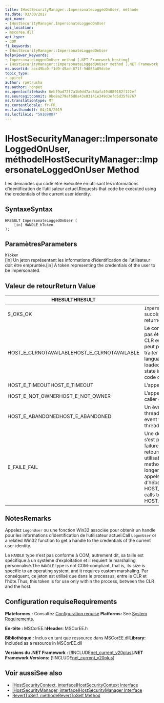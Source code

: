 ```yaml
---
title: IHostSecurityManager::ImpersonateLoggedOnUser, méthode
ms.date: 03/30/2017
api_name:
- IHostSecurityManager.ImpersonateLoggedOnUser
api_location:
- mscoree.dll
api_type:
- COM
f1_keywords:
- IHostSecurityManager::ImpersonateLoggedOnUser
helpviewer_keywords:
- ImpersonateLoggedOnUser method [.NET Framework hosting]
- IHostSecurityManager::ImpersonateLoggedOnUser method [.NET Framework hosting]
ms.assetid: acc49ba0-f1d9-45ad-871f-9d053a89dcbe
topic_type:
- apiref
author: rpetrusha
ms.author: ronpet
ms.openlocfilehash: 6ebf9ad72f7a1b0dd7ac54afa104089182f122ef
ms.sourcegitcommit: 0be8a279af6d8a43e03141e349d3efd5d35f8767
ms.translationtype: MT
ms.contentlocale: fr-FR
ms.lasthandoff: 04/18/2019
ms.locfileid: "59109887"
---
```

# <a name="ihostsecuritymanagerimpersonateloggedonuser-method"></a><span data-ttu-id="5786a-102">IHostSecurityManager::ImpersonateLoggedOnUser, méthode</span><span class="sxs-lookup"><span data-stu-id="5786a-102">IHostSecurityManager::ImpersonateLoggedOnUser Method</span></span>
<span data-ttu-id="5786a-103">Les demandes qui code être exécutée en utilisant les informations d’identification de l’utilisateur actuel.</span><span class="sxs-lookup"><span data-stu-id="5786a-103">Requests that code be executed using the credentials of the current user identity.</span></span>  
  
## <a name="syntax"></a><span data-ttu-id="5786a-104">Syntaxe</span><span class="sxs-lookup"><span data-stu-id="5786a-104">Syntax</span></span>  
  
```  
HRESULT ImpersonateLoggedOnUser (  
    [in] HANDLE hToken  
);  
```  
  
## <a name="parameters"></a><span data-ttu-id="5786a-105">Paramètres</span><span class="sxs-lookup"><span data-stu-id="5786a-105">Parameters</span></span>  
 `hToken`  
 <span data-ttu-id="5786a-106">[in] Un jeton représentant les informations d’identification de l’utilisateur doit être empruntée.</span><span class="sxs-lookup"><span data-stu-id="5786a-106">[in] A token representing the credentials of the user to be impersonated.</span></span>  
  
## <a name="return-value"></a><span data-ttu-id="5786a-107">Valeur de retour</span><span class="sxs-lookup"><span data-stu-id="5786a-107">Return Value</span></span>  
  
|<span data-ttu-id="5786a-108">HRESULT</span><span class="sxs-lookup"><span data-stu-id="5786a-108">HRESULT</span></span>|<span data-ttu-id="5786a-109">Description</span><span class="sxs-lookup"><span data-stu-id="5786a-109">Description</span></span>|  
|-------------|-----------------|  
|<span data-ttu-id="5786a-110">S_OK</span><span class="sxs-lookup"><span data-stu-id="5786a-110">S_OK</span></span>|<span data-ttu-id="5786a-111">`ImpersonateLoggedOnUser` retourné avec succès.</span><span class="sxs-lookup"><span data-stu-id="5786a-111">`ImpersonateLoggedOnUser` returned successfully.</span></span>|  
|<span data-ttu-id="5786a-112">HOST_E_CLRNOTAVAILABLE</span><span class="sxs-lookup"><span data-stu-id="5786a-112">HOST_E_CLRNOTAVAILABLE</span></span>|<span data-ttu-id="5786a-113">Le common language runtime (CLR) n’a pas été chargé dans un processus ou le CLR est dans un état dans lequel il ne peut pas exécuter le code managé ou traiter l’appel avec succès.</span><span class="sxs-lookup"><span data-stu-id="5786a-113">The common language runtime (CLR) has not been loaded into a process, or the CLR is in a state in which it cannot run managed code or process the call successfully.</span></span>|  
|<span data-ttu-id="5786a-114">HOST_E_TIMEOUT</span><span class="sxs-lookup"><span data-stu-id="5786a-114">HOST_E_TIMEOUT</span></span>|<span data-ttu-id="5786a-115">L’appel a expiré.</span><span class="sxs-lookup"><span data-stu-id="5786a-115">The call timed out.</span></span>|  
|<span data-ttu-id="5786a-116">HOST_E_NOT_OWNER</span><span class="sxs-lookup"><span data-stu-id="5786a-116">HOST_E_NOT_OWNER</span></span>|<span data-ttu-id="5786a-117">L’appelant ne possède pas le verrou.</span><span class="sxs-lookup"><span data-stu-id="5786a-117">The caller does not own the lock.</span></span>|  
|<span data-ttu-id="5786a-118">HOST_E_ABANDONED</span><span class="sxs-lookup"><span data-stu-id="5786a-118">HOST_E_ABANDONED</span></span>|<span data-ttu-id="5786a-119">Un événement a été annulé alors qu’un thread bloqué ou Fibre l’attendait.</span><span class="sxs-lookup"><span data-stu-id="5786a-119">An event was canceled while a blocked thread or fiber was waiting on it.</span></span>|  
|<span data-ttu-id="5786a-120">E_FAIL</span><span class="sxs-lookup"><span data-stu-id="5786a-120">E_FAIL</span></span>|<span data-ttu-id="5786a-121">Une défaillance catastrophique inconnue s’est produite.</span><span class="sxs-lookup"><span data-stu-id="5786a-121">An unknown catastrophic failure occurred.</span></span> <span data-ttu-id="5786a-122">Lorsqu’une méthode retourne E_FAIL, le CLR n’est plus utilisable au sein du processus.</span><span class="sxs-lookup"><span data-stu-id="5786a-122">When a method returns E_FAIL, the CLR is no longer usable within the process.</span></span> <span data-ttu-id="5786a-123">Les appels suivants aux méthodes d’hébergement retournent HOST_E_CLRNOTAVAILABLE.</span><span class="sxs-lookup"><span data-stu-id="5786a-123">Subsequent calls to hosting methods return HOST_E_CLRNOTAVAILABLE.</span></span>|  
  
## <a name="remarks"></a><span data-ttu-id="5786a-124">Notes</span><span class="sxs-lookup"><span data-stu-id="5786a-124">Remarks</span></span>  
 <span data-ttu-id="5786a-125">Appelez `LogonUser` ou une fonction Win32 associée pour obtenir un handle pour les informations d’identification de l’utilisateur actuel.</span><span class="sxs-lookup"><span data-stu-id="5786a-125">Call `LogonUser` or a related Win32 function to get a handle to the credentials of the current user identity.</span></span>  
  
 <span data-ttu-id="5786a-126">Le `HANDLE` type n’est pas conforme à COM, autrement dit, sa taille est spécifique à un système d’exploitation et il requiert le marshaling personnalisé.</span><span class="sxs-lookup"><span data-stu-id="5786a-126">The `HANDLE` type is not COM-compliant, that is, its size is specific to an operating system, and it requires custom marshaling.</span></span> <span data-ttu-id="5786a-127">Par conséquent, ce jeton est utilisé que dans le processus, entre le CLR et l’hôte.</span><span class="sxs-lookup"><span data-stu-id="5786a-127">Thus, this token is for use only within the process, between the CLR and the host.</span></span>  
  
## <a name="requirements"></a><span data-ttu-id="5786a-128">Configuration requise</span><span class="sxs-lookup"><span data-stu-id="5786a-128">Requirements</span></span>  
 <span data-ttu-id="5786a-129">**Plateformes :** Consultez [Configuration requise](../../../../docs/framework/get-started/system-requirements.md).</span><span class="sxs-lookup"><span data-stu-id="5786a-129">**Platforms:** See [System Requirements](../../../../docs/framework/get-started/system-requirements.md).</span></span>  
  
 <span data-ttu-id="5786a-130">**En-tête :** MSCorEE.h</span><span class="sxs-lookup"><span data-stu-id="5786a-130">**Header:** MSCorEE.h</span></span>  
  
 <span data-ttu-id="5786a-131">**Bibliothèque :** Inclus en tant que ressource dans MSCorEE.dll</span><span class="sxs-lookup"><span data-stu-id="5786a-131">**Library:** Included as a resource in MSCorEE.dll</span></span>  
  
 <span data-ttu-id="5786a-132">**Versions du .NET Framework :** [!INCLUDE[net_current_v20plus](../../../../includes/net-current-v20plus-md.md)]</span><span class="sxs-lookup"><span data-stu-id="5786a-132">**.NET Framework Versions:** [!INCLUDE[net_current_v20plus](../../../../includes/net-current-v20plus-md.md)]</span></span>  
  
## <a name="see-also"></a><span data-ttu-id="5786a-133">Voir aussi</span><span class="sxs-lookup"><span data-stu-id="5786a-133">See also</span></span>

- [<span data-ttu-id="5786a-134">IHostSecurityContext, interface</span><span class="sxs-lookup"><span data-stu-id="5786a-134">IHostSecurityContext Interface</span></span>](../../../../docs/framework/unmanaged-api/hosting/ihostsecuritycontext-interface.md)
- [<span data-ttu-id="5786a-135">IHostSecurityManager, interface</span><span class="sxs-lookup"><span data-stu-id="5786a-135">IHostSecurityManager Interface</span></span>](../../../../docs/framework/unmanaged-api/hosting/ihostsecuritymanager-interface.md)
- [<span data-ttu-id="5786a-136">RevertToSelf, méthode</span><span class="sxs-lookup"><span data-stu-id="5786a-136">RevertToSelf Method</span></span>](../../../../docs/framework/unmanaged-api/hosting/ihostsecuritymanager-reverttoself-method.md)
